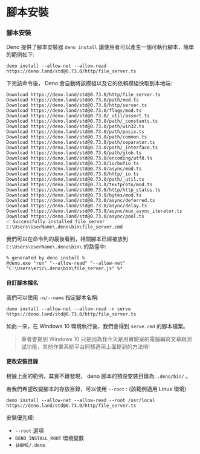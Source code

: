 # 腳本安裝

### 腳本安裝

Deno 提供了腳本安裝器 `deno install` 讓使用者可以產生一個可執行腳本，簡單的範例如下:

```text
deno install --allow-net --allow-read https://deno.land/std@0.73.0/http/file_server.ts
```

下完該命令後， Deno 會自動將該模組以及它的依賴模組快取到本地端:

```text
Download https://deno.land/std@0.73.0/http/file_server.ts
Download https://deno.land/std@0.73.0/path/mod.ts
Download https://deno.land/std@0.73.0/http/server.ts
Download https://deno.land/std@0.73.0/flags/mod.ts
Download https://deno.land/std@0.73.0/_util/assert.ts
Download https://deno.land/std@0.73.0/path/_constants.ts
Download https://deno.land/std@0.73.0/path/win32.ts
Download https://deno.land/std@0.73.0/path/posix.ts
Download https://deno.land/std@0.73.0/path/common.ts
Download https://deno.land/std@0.73.0/path/separator.ts
Download https://deno.land/std@0.73.0/path/_interface.ts
Download https://deno.land/std@0.73.0/path/glob.ts
Download https://deno.land/std@0.73.0/encoding/utf8.ts
Download https://deno.land/std@0.73.0/io/bufio.ts
Download https://deno.land/std@0.73.0/async/mod.ts
Download https://deno.land/std@0.73.0/http/_io.ts
Download https://deno.land/std@0.73.0/path/_util.ts
Download https://deno.land/std@0.73.0/textproto/mod.ts
Download https://deno.land/std@0.73.0/http/http_status.ts
Download https://deno.land/std@0.73.0/bytes/mod.ts
Download https://deno.land/std@0.73.0/async/deferred.ts
Download https://deno.land/std@0.73.0/async/delay.ts
Download https://deno.land/std@0.73.0/async/mux_async_iterator.ts
Download https://deno.land/std@0.73.0/async/pool.ts
✅ Successfully installed file_server
C:\Users\UserName\.deno\bin\file_server.cmd
```

我們可以在命令列的最後看到，相關腳本已經被放到 `C:\Users\UserName\.deno\bin\` 的路徑中:

```text
% generated by deno install %
@deno.exe "run" "--allow-read" "--allow-net" "C:\Users\eric\.deno\bin\file_server.js" %*
```

#### 自訂腳本檔名

我們可以使用 `-n/--name` 指定腳本名稱:

```text
deno install --allow-net --allow-read -n serve https://deno.land/std@0.73.0/http/file_server.ts
```

如此一來，在 Windows 10 環境執行後，我們會得到 `serve.cmd` 的腳本檔案。

> 筆者會提到 Windows 10 只是因為我今天是用實驗室的電腦編寫文章跟測試功能，其他作業系統平台同樣適用上面提到的方法唷!

#### 更改安裝目錄

根據上面的範例，其實不難發現， deno 腳本的預設安裝目錄為: `.deno/bin/` 。

若我們希望改變腳本的存放目錄，可以使用 `--root` : \(該範例適用 Linux 環境\)

```text
deno install --allow-net --allow-read --root /usr/local https://deno.land/std@0.73.0/http/file_server.ts
```

安裝優先權:

*  `--root` 選項
*  `DENO_INSTALL_ROOT` 環境變數
*  `$HOME/.deno`

